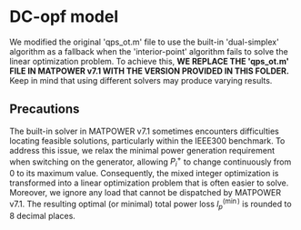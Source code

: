 # DC-opf model
We modified the original 'qps_ot.m' file to use the built-in 'dual-simplex' algorithm as a fallback when the 'interior-point' algorithm fails to solve the linear optimization problem. 
To achieve this, **WE REPLACE THE 'qps_ot.m' FILE IN MATPOWER v7.1 WITH THE VERSION PROVIDED IN THIS FOLDER.**
Keep in mind that using different solvers may produce varying results.

## Precautions
The built-in solver in MATPOWER v7.1 sometimes encounters difficulties locating feasible solutions, particularly within the IEEE300 benchmark. 
To address this issue, we relax the minimal power generation requirement when switching on the generator, allowing $P_i^{+}$ to change continuously from 0 to its maximum value. 
Consequently, the mixed integer optimization is transformed into a linear optimization problem that is often easier to solve. 
Moreover, we ignore any load that cannot be dispatched by MATPOWER v7.1. 
The resulting optimal (or minimal) total power loss $l_p^{(\min)}$ is rounded to 8 decimal places.

